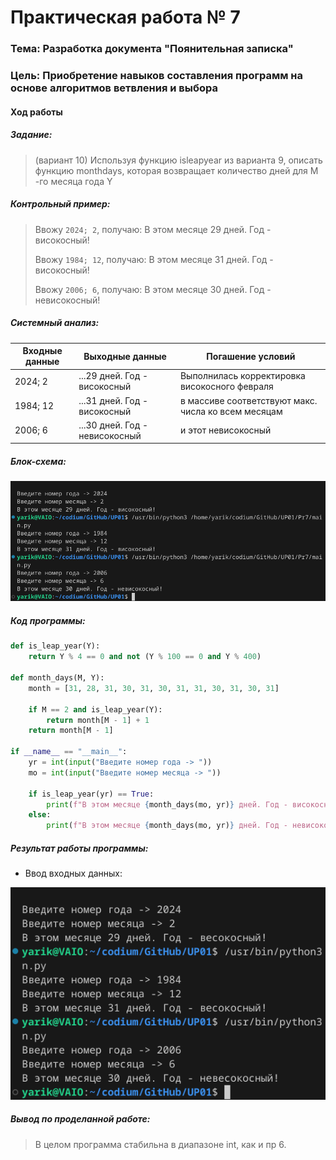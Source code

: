 # Практическая работа № 7 #

### Тема: Разработка документа "Поянительная записка" ###

### Цель: Приобретение навыков составления программ на основе алгоритмов ветвления и выбора ###

#### Ход работы ####

##### Задание: #####

> (вариант 10) Используя функцию isleapyear из варианта 9, описать функцию monthdays, которая возвращает количество дней для М -го месяца года Y 

##### Контрольный пример: #####

> Ввожу `2024; 2`, получаю: В этом месяце 29 дней. Год - високосный!
>
> Ввожу `1984; 12`, получаю: В этом месяце 31 дней. Год - високосный!
>
> Ввожу `2006; 6`, получаю: В этом месяце 30 дней. Год - невисокосный!

##### Системный анализ: #####

| Входные данные  | Выходные данные | Погашение условий|
| --------------- | --------------- | ---------------- |
| 2024; 2| ...29 дней. Год - високосный| Выполнилась корректировка високосного февраля |
| 1984; 12| ...31 дней. Год - високосный| в массиве соответствуют макс. числа ко всем месяцам|
| 2006; 6 |...30 дней. Год - невисокосный| и этот невисокосный 

##### Блок-схема: #####

![блок-схема](block.png)

##### Код программы: #####
```python
def is_leap_year(Y):
    return Y % 4 == 0 and not (Y % 100 == 0 and Y % 400)

def month_days(M, Y):
    month = [31, 28, 31, 30, 31, 30, 31, 31, 30, 31, 30, 31]
    
    if M == 2 and is_leap_year(Y):
        return month[M - 1] + 1
    return month[M - 1]

if __name__ == "__main__":
    yr = int(input("Введите номер года -> "))
    mo = int(input("Введите номер месяца -> "))
   
    if is_leap_year(yr) == True:
        print(f"В этом месяце {month_days(mo, yr)} дней. Год - високосный!")
    else:
        print(f"В этом месяце {month_days(mo, yr)} дней. Год - невисокосный!")
```
##### Результат работы программы: #####

* Ввод входных данных:

![Снимок](screen.png)

##### Вывод по проделанной работе: #####

> В целом программа стабильна в диапазоне int, как и пр 6. 